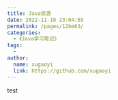 ```yaml
---
title: Java资源
date: 2022-11-18 23:04:59
permalink: /pages/12be63/
categories:
  - 《Java学习笔记》
tags:
  - 
author: 
  name: xugaoyi
  link: https://github.com/xugaoyi
---
```

test